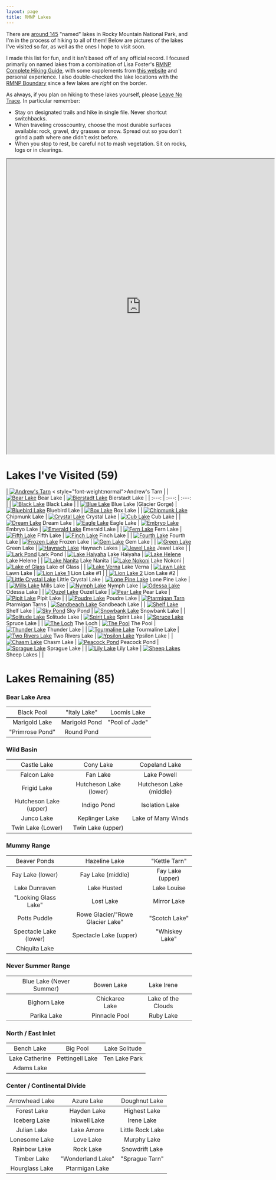 ```yaml
---
layout: page
title: RMNP Lakes
---
```


There are [around 145](https://www.nps.gov/romo/learn/management/statistics.htm) "named" lakes in Rocky Mountain National Park, and I'm in the process of hiking to all of them! Below are pictures of the lakes I've visited so far, as well as the ones I hope to visit soon.

I made this list for fun, and it isn't based off of any official record. I focused primarily on named lakes from a combination of Lisa Foster's [RMNP Complete Hiking Guide](https://www.amazon.com/Rocky-Mountain-National-Park-Complete/dp/0615526845/ref=sr_1_1?crid=VFZV6XY9JN4X&keywords=lisa+foster&qid=1696050466&sprefix=Lisa+Foster%2Caps%2C185&sr=8-1), with some supplements from [this website](http://www.hikingrmnp.org/p/the-big-list.html) and personal experience. I also double-checked the lake locations with the [RMNP Boundary](https://romo-nps.opendata.arcgis.com/datasets/7cb5f22df8c44900a9f6632adb5f96a5/explore?location=40.459014%2C-105.501633%2C13.00) since a few lakes are _right_ on the border.

As always, if you plan on hiking to these lakes yourself, please [Leave No Trace](https://www.nps.gov/romo/getinvolved/supportyourpark/leavenotrace.htm). In particular remember:
* Stay on designated trails and hike in single file. Never shortcut switchbacks.
* When traveling crosscountry, choose the most durable surfaces available: rock, gravel, dry grasses or snow. Spread out so you don't grind a path where one didn't exist before.
* When you stop to rest, be careful not to mash vegetation. Sit on rocks, logs or in clearings.

<iframe src="https://www.google.com/maps/d/embed?mid=18-YcNqJfW-634V9MNQmVZCSmpFcNxFk&hl=en&ehbc=2E312F" width="725" height="800"></iframe>

# Lakes I've Visited (59)

| [![Andrew's Tarn](/assets/img/AndrewsTarn.JPG)](/assets/img/AndrewsTarn.JPG) < style="font-weight:normal">Andrew's Tarn </span> |
| [![Bear Lake](/assets/img/BearLake.JPG)](/assets/img/BearLake.JPG) <span style="font-weight:normal">Bear Lake</span> | [![Bierstadt Lake](/assets/img/BierstadtLake.jpg)](/assets/img/BierstadtLake.jpg) <span style="font-weight:normal">Bierstadt Lake</span> |
| :---: | :---: | :---: |
| [![Black Lake](/assets/img/BlackLake.JPG)](/assets/img/BlackLake.JPG) <span style="font-weight:normal">Black Lake</span> |
| [![Blue Lake](/assets/img/BlueLake.JPG)](/assets/img/BlueLake.JPG) Blue Lake (Glacier Gorge) | [![Bluebird Lake](/assets/img/BluebirdLake.JPG)](/assets/img/BluebirdLake.JPG) Bluebird Lake | [![Box Lake](/assets/img/BoxLake.JPG)](/assets/img/BoxLake.JPG) Box Lake |
| [![Chipmunk Lake](/assets/img/ChipmunkLake.JPG)](/assets/img/ChipmunkLake.JPG) Chipmunk Lake | [![Crystal Lake](/assets/img/CrystalLake.JPG)](/assets/img/CrystalLake.JPG) Crystal Lake | [![Cub Lake](/assets/img/CubLake.JPG)](/assets/img/CubLake.JPG) Cub Lake |
| [![Dream Lake](/assets/img/DreamLake.JPG)](/assets/img/DreamLake.JPG) Dream Lake | [![Eagle Lake](/assets/img/EagleLake.JPG)](/assets/img/EagleLake.JPG) Eagle Lake | 
[![Embryo Lake](/assets/img/EmbryoLake.jpeg)](/assets/img/EmbryoLake.jpeg) Embryo Lake |
[![Emerald Lake](/assets/img/EmeraldLake.jpeg)](/assets/img/EmeraldLake.jpeg) Emerald Lake |
| [![Fern Lake](/assets/img/FernLake.JPG)](/assets/img/FernLake.JPG) Fern Lake | [![Fifth Lake](/assets/img/FifthLake.jpg)](/assets/img/FifthLake.jpg) Fifth Lake | [![Finch Lake](/assets/img/FinchLake.JPG)](/assets/img/FinchLake.JPG) Finch Lake |
| [![Fourth Lake](/assets/img/FourthLake.JPG)](/assets/img/FourthLake.JPG) Fourth Lake | [![Frozen Lake](/assets/img/FrozenLake.JPG)](/assets/img/FrozenLake.JPG) Frozen Lake | [![Gem Lake](/assets/img/GemLake.JPG)](/assets/img/GemLake.JPG) Gem Lake |
| [![Green Lake](/assets/img/GreenLake.JPG)](/assets/img/GreenLake.JPG) Green Lake | [![Haynach Lake](/assets/img/HaynachLakes.JPG)](/assets/img/HaynachLakes.JPG) Haynach Lakes | [![Jewel Lake](/assets/img/JewelLake.jpeg)](/assets/img/JewelLake.jpeg) Jewel Lake |
| [![Lark Pond](/assets/img/LarkPond.JPG)](/assets/img/LarkPond.JPG) Lark Pond | [![Lake Haiyaha](/assets/img/LakeHaiyaha.JPG)](/assets/img/LakeHaiyaha.JPG) Lake Haiyaha | [![Lake Helene](/assets/img/LakeHelene.JPG)](/assets/img/LakeHelene.JPG) Lake Helene |
| [![Lake Nanita](/assets/img/LakeNanita.JPG)](/assets/img/LakeNanita.JPG) Lake Nanita | [![Lake Nokoni](/assets/img/LakeNokoni.JPG)](/assets/img/LakeNokoni.JPG) Lake Nokoni | [![Lake of Glass](/assets/img/LakeOfGlass.jpg)](/assets/img/LakeOfGlass.jpg) Lake of Glass |
| [![Lake Verna](/assets/img/LakeVerna.JPG)](/assets/img/LakeVerna.JPG) Lake Verna | [![Lawn Lake](/assets/img/LawnLake.JPG)](/assets/img/LawnLake.JPG) Lawn Lake | [![Lion Lake 1](/assets/img/LionLake1.JPG)](/assets/img/LionLake1.JPG) Lion Lake #1 |
| [![Lion Lake 2](/assets/img/LionLake2.JPG)](/assets/img/LionLake2.JPG) Lion Lake #2 | [![Little Crystal Lake](/assets/img/LittleCrystalLake.JPG)](/assets/img/LittleCrystalLake.JPG) Little Crystal Lake | [![Lone Pine Lake](/assets/img/LonePineLake.jpg)](/assets/img/LonePineLake.jpg) Lone Pine Lake |
| [![Mills Lake](/assets/img/MillsLake.jpg)](/assets/img/MillsLake.jpg) Mills Lake | [![Nymph Lake](/assets/img/NymphLake.JPG)](/assets/img/NymphLake.JPG) Nymph Lake | [![Odessa Lake](/assets/img/OdessaLake.jpeg)](/assets/img/OdessaLake.jpeg) Odessa Lake |
| [![Ouzel Lake](/assets/img/OuzelLake.JPG)](/assets/img/OuzelLake.JPG) Ouzel Lake | [![Pear Lake](/assets/img/PearLake.JPG)](/assets/img/PearLake.JPG) Pear Lake | [![Pipit Lake](/assets/img/PipitLake.JPG)](/assets/img/PipitLake.JPG) Pipit Lake |
| [![Poudre Lake](/assets/img/PoudreLake.JPG)](/assets/img/PoudreLake.JPG) Poudre Lake | [![Ptarmigan Tarn](/assets/img/PtarmiganTarn.JPG)](/assets/img/PtarmiganTarn.JPG) Ptarmigan Tarns | [![Sandbeach Lake](/assets/img/SandbeachLake.JPG)](/assets/img/SandbeachLake.JPG) Sandbeach Lake |
| [![Shelf Lake](/assets/img/ShelfLake.JPG)](/assets/img/ShelfLake.JPG) Shelf Lake | [![Sky Pond](/assets/img/SkyPond.JPG)](/assets/img/SkyPond.JPG) Sky Pond | [![Snowbank Lake](/assets/img/SnowbankLake.JPG)](/assets/img/SnowbankLake.JPG) Snowbank Lake |
| [![Solitude Lake](/assets/img/SolitudeLake.JPG)](/assets/img/SolitudeLake.JPG) Solitude Lake | [![Spirit Lake](/assets/img/SpiritLake.JPG)](/assets/img/SpiritLake.JPG) Spirit Lake | [![Spruce Lake](/assets/img/SpruceLake.JPG)](/assets/img/SpruceLake.JPG) Spruce Lake |
| [![The Loch](/assets/img/TheLoch.JPG)](/assets/img/TheLoch.JPG) The Loch | [![The Pool](/assets/img/ThePool.JPG)](/assets/img/ThePool.JPG) The Pool | [![Thunder Lake](/assets/img/ThunderLake.JPG)](/assets/img/ThunderLake.JPG) Thunder Lake |
| [![Tourmaline Lake](/assets/img/TourmalineLake.JPG)](/assets/img/TourmalineLake.JPG) Tourmaline Lake | [![Two Rivers Lake](/assets/img/TwoRiversLake.JPG)](/assets/img/TwoRiversLake.JPG) Two Rivers Lake | [![Ypsilon Lake](/assets/img/YpsilonLake.JPG)](/assets/img/YpsilonLake.JPG) Ypsilon Lake |
| [![Chasm Lake](/assets/img/ChasmLake.jpeg)](/assets/img/ChasmLake.jpeg) Chasm Lake | [![Peacock Pond](/assets/img/PeacockPond.jpeg)](/assets/img/PeacockPond.jpeg) Peacock Pond | [![Sprague Lake](/assets/img/SpragueLake.JPG)](/assets/img/SpragueLake.JPG) Sprague Lake |
| [![Lily Lake](/assets/img/LilyLake.JPG)](/assets/img/LilyLake.JPG) Lily Lake | [![Sheep Lakes](/assets/img/SheepLakes.JPG)](/assets/img/SheepLakes.JPG) Sheep Lakes | |

# Lakes Remaining (85)

### Bear Lake Area

| <span style="font-weight:normal">Black Pool</span> | <span style="font-weight:normal">"Italy Lake"</span> |<span style="font-weight:normal">Loomis Lake</span> |
| :---: | :---: | :---: |
| Marigold Lake | Marigold Pond | "Pool of Jade" |
| "Primrose Pond" | Round Pond | |

### Wild Basin

|  <span style="font-weight:normal">Castle Lake</span> | <span style="font-weight:normal">Cony Lake</span> | <span style="font-weight:normal">Copeland Lake</span> |
| :---: | :---: | :---: |
| Falcon Lake | Fan Lake | Lake Powell |
| Frigid Lake | Hutcheson Lake (lower) | Hutcheson Lake (middle) | 
| Hutcheson Lake (upper) | Indigo Pond | Isolation Lake | 
| Junco Lake | Keplinger Lake | Lake of Many Winds | 
| Twin Lake (Lower) | Twin Lake (upper) | |

### Mummy Range

| <span style="font-weight:normal">Beaver Ponds</span> |<span style="font-weight:normal">Hazeline Lake</span> | <span style="font-weight:normal">"Kettle Tarn"</span> |
| :---: | :---: | :---: |
| Fay Lake (lower) | Fay Lake (middle) | Fay Lake (upper) |
| Lake Dunraven | Lake Husted | Lake Louise |
| "Looking Glass Lake" | Lost Lake | Mirror Lake |
| Potts Puddle | Rowe Glacier/"Rowe Glacier Lake" | "Scotch Lake" |
| Spectacle Lake (lower) | Spectacle Lake (upper) | "Whiskey Lake" |
| Chiquita Lake | | |

### Never Summer Range

| <span style="font-weight:normal">Blue Lake (Never Summer)</span> | <span style="font-weight:normal">Bowen Lake</span> |<span style="font-weight:normal">Lake Irene</span> |
| :---: | :---: | :---: |
| Bighorn Lake | Chickaree Lake | Lake of the Clouds |
| Parika Lake | Pinnacle Pool | Ruby Lake |

### North / East Inlet

| <span style="font-weight:normal">Bench Lake</span> | <span style="font-weight:normal">Big Pool</span> |<span style="font-weight:normal">Lake Solitude</span> |
| :---: | :---: | :---: |
| Lake Catherine | Pettingell Lake | Ten Lake Park |
| Adams Lake | | |

### Center / Continental Divide

| <span style="font-weight:normal">Arrowhead Lake</span> | <span style="font-weight:normal">Azure Lake</span> |<span style="font-weight:normal">Doughnut Lake</span> |
| :---: | :---: | :---: |
| Forest Lake | Hayden Lake | Highest Lake |
| Iceberg Lake | Inkwell Lake | Irene Lake |
| Julian Lake | Lake Amore | Little Rock Lake |
| Lonesome Lake | Love Lake | Murphy Lake |
| Rainbow Lake | Rock Lake | Snowdrift Lake |
| Timber Lake | "Wonderland Lake" | "Sprague Tarn" |
| Hourglass Lake | Ptarmigan Lake | |